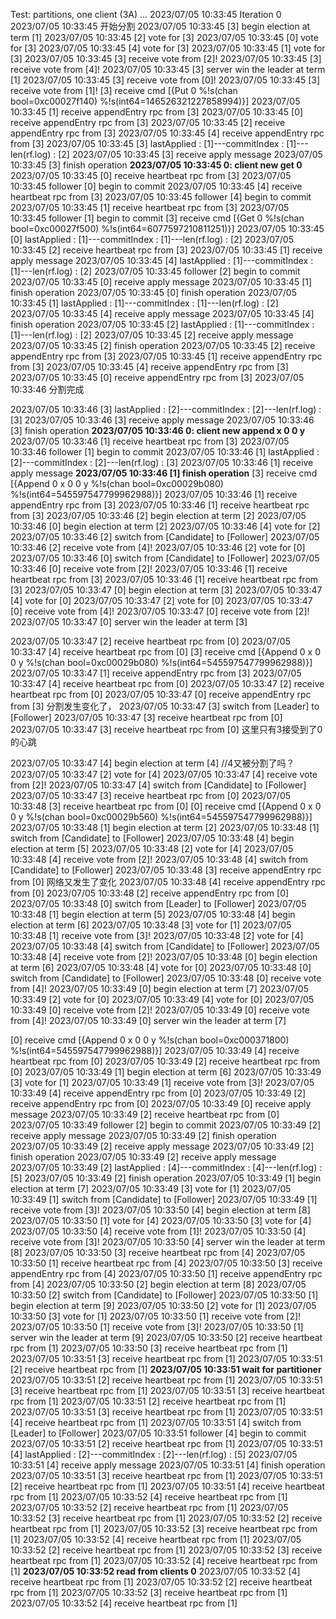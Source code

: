 Test: partitions, one client (3A) ...
2023/07/05 10:33:45 Iteration 0
2023/07/05 10:33:45 开始分割
2023/07/05 10:33:45 [3] begin election at term [1]
2023/07/05 10:33:45 [2] vote for [3]
2023/07/05 10:33:45 [0] vote for [3]
2023/07/05 10:33:45 [4] vote for [3]
2023/07/05 10:33:45 [1] vote for [3]
2023/07/05 10:33:45 [3] receive vote from [2]!
2023/07/05 10:33:45 [3] receive vote from [4]!
2023/07/05 10:33:45 [3] server win the leader at term [1]
2023/07/05 10:33:45 [3] receive vote from [0]!
2023/07/05 10:33:45 [3] receive vote from [1]!
[3] receive cmd [{Put 0  %!s(chan bool=0xc00027f140) %!s(int64=146526321227858994)}]
2023/07/05 10:33:45 [1] receive appendEntry rpc from [3] 
2023/07/05 10:33:45 [0] receive appendEntry rpc from [3] 
2023/07/05 10:33:45 [2] receive appendEntry rpc from [3] 
2023/07/05 10:33:45 [4] receive appendEntry rpc from [3] 
2023/07/05 10:33:45 [3] lastApplied : [1]---commitIndex : [1]---len(rf.log) : [2]
2023/07/05 10:33:45 [3] receive apply message
2023/07/05 10:33:45 [3] finish operation
**2023/07/05 10:33:45 0: client new get 0**
2023/07/05 10:33:45 [0] receive heartbeat rpc from [3] 
2023/07/05 10:33:45 follower [0] begin to commit
2023/07/05 10:33:45 [4] receive heartbeat rpc from [3] 
2023/07/05 10:33:45 follower [4] begin to commit
2023/07/05 10:33:45 [1] receive heartbeat rpc from [3] 
2023/07/05 10:33:45 follower [1] begin to commit
[3] receive cmd [{Get 0  %!s(chan bool=0xc00027f500) %!s(int64=6077597210811251)}]
2023/07/05 10:33:45 [0] lastApplied : [1]---commitIndex : [1]---len(rf.log) : [2]
2023/07/05 10:33:45 [2] receive heartbeat rpc from [3] 
2023/07/05 10:33:45 [1] receive apply message
2023/07/05 10:33:45 [4] lastApplied : [1]---commitIndex : [1]---len(rf.log) : [2]
2023/07/05 10:33:45 follower [2] begin to commit
2023/07/05 10:33:45 [0] receive apply message
2023/07/05 10:33:45 [1] finish operation
2023/07/05 10:33:45 [0] finish operation
2023/07/05 10:33:45 [1] lastApplied : [1]---commitIndex : [1]---len(rf.log) : [2]
2023/07/05 10:33:45 [4] receive apply message
2023/07/05 10:33:45 [4] finish operation
2023/07/05 10:33:45 [2] lastApplied : [1]---commitIndex : [1]---len(rf.log) : [2]
2023/07/05 10:33:45 [2] receive apply message
2023/07/05 10:33:45 [2] finish operation
2023/07/05 10:33:45 [2] receive appendEntry rpc from [3] 
2023/07/05 10:33:45 [1] receive appendEntry rpc from [3] 
2023/07/05 10:33:45 [4] receive appendEntry rpc from [3] 
2023/07/05 10:33:45 [0] receive appendEntry rpc from [3] 
2023/07/05 10:33:46 分割完成

2023/07/05 10:33:46 [3] lastApplied : [2]---commitIndex : [2]---len(rf.log) : [3]
2023/07/05 10:33:46 [3] receive apply message
2023/07/05 10:33:46 [3] finish operation
**2023/07/05 10:33:46 0: client new append x 0 0 y**
2023/07/05 10:33:46 [1] receive heartbeat rpc from [3] 
2023/07/05 10:33:46 follower [1] begin to commit
2023/07/05 10:33:46 [1] lastApplied : [2]---commitIndex : [2]---len(rf.log) : [3]
2023/07/05 10:33:46 [1] receive apply message
**2023/07/05 10:33:46 [1] finish operation**
[3] receive cmd [{Append 0 x 0 0 y %!s(chan bool=0xc00029b080) %!s(int64=545597547799962988)}]
2023/07/05 10:33:46 [1] receive appendEntry rpc from [3] 
2023/07/05 10:33:46 [1] receive heartbeat rpc from [3] 
2023/07/05 10:33:46 [2] begin election at term [2]
2023/07/05 10:33:46 [0] begin election at term [2]
2023/07/05 10:33:46 [4] vote for [2]
2023/07/05 10:33:46 [2] switch from [Candidate] to [Follower]
2023/07/05 10:33:46 [2] receive vote from [4]!
2023/07/05 10:33:46 [2] vote for [0]
2023/07/05 10:33:46 [0] switch from [Candidate] to [Follower]
2023/07/05 10:33:46 [0] receive vote from [2]!
2023/07/05 10:33:46 [1] receive heartbeat rpc from [3] 
2023/07/05 10:33:46 [1] receive heartbeat rpc from [3] 
2023/07/05 10:33:47 [0] begin election at term [3]
2023/07/05 10:33:47 [4] vote for [0]
2023/07/05 10:33:47 [2] vote for [0]
2023/07/05 10:33:47 [0] receive vote from [4]!
2023/07/05 10:33:47 [0] receive vote from [2]!
2023/07/05 10:33:47 [0] server win the leader at term [3]



2023/07/05 10:33:47 [2] receive heartbeat rpc from [0] 
2023/07/05 10:33:47 [4] receive heartbeat rpc from [0] 
[3] receive cmd [{Append 0 x 0 0 y %!s(chan bool=0xc00029b080) %!s(int64=545597547799962988)}]
2023/07/05 10:33:47 [1] receive appendEntry rpc from [3] 
2023/07/05 10:33:47 [4] receive heartbeat rpc from [0] 
2023/07/05 10:33:47 [2] receive heartbeat rpc from [0] 
2023/07/05 10:33:47 [0] receive appendEntry rpc from [3] 		分割发生变化了，
2023/07/05 10:33:47 [3] switch from [Leader] to [Follower]
2023/07/05 10:33:47 [3] receive heartbeat rpc from [0] 
2023/07/05 10:33:47 [3] receive heartbeat rpc from [0] 			这里只有3接受到了0的心跳 



2023/07/05 10:33:47 [4] begin election at term [4]			//4又被分割了吗？
2023/07/05 10:33:47 [2] vote for [4]
2023/07/05 10:33:47 [4] receive vote from [2]!
2023/07/05 10:33:47 [4] switch from [Candidate] to [Follower]
2023/07/05 10:33:47 [3] receive heartbeat rpc from [0] 
2023/07/05 10:33:48 [3] receive heartbeat rpc from [0] 
[0] receive cmd [{Append 0 x 0 0 y %!s(chan bool=0xc00029b560) %!s(int64=545597547799962988)}]
2023/07/05 10:33:48 [1] begin election at term [2]
2023/07/05 10:33:48 [1] switch from [Candidate] to [Follower]
2023/07/05 10:33:48 [4] begin election at term [5]
2023/07/05 10:33:48 [2] vote for [4]
2023/07/05 10:33:48 [4] receive vote from [2]!
2023/07/05 10:33:48 [4] switch from [Candidate] to [Follower]
2023/07/05 10:33:48 [3] receive appendEntry rpc from [0] 		网络又发生了变化
2023/07/05 10:33:48 [4] receive appendEntry rpc from [0] 
2023/07/05 10:33:48 [2] receive appendEntry rpc from [0] 
2023/07/05 10:33:48 [0] switch from [Leader] to [Follower]
2023/07/05 10:33:48 [1] begin election at term [5]
2023/07/05 10:33:48 [4] begin election at term [6]
2023/07/05 10:33:48 [3] vote for [1]
2023/07/05 10:33:48 [1] receive vote from [3]!
2023/07/05 10:33:48 [2] vote for [4]
2023/07/05 10:33:48 [4] switch from [Candidate] to [Follower]
2023/07/05 10:33:48 [4] receive vote from [2]!
2023/07/05 10:33:48 [0] begin election at term [6]
2023/07/05 10:33:48 [4] vote for [0]
2023/07/05 10:33:48 [0] switch from [Candidate] to [Follower]
2023/07/05 10:33:48 [0] receive vote from [4]!
2023/07/05 10:33:49 [0] begin election at term [7]
2023/07/05 10:33:49 [2] vote for [0]
2023/07/05 10:33:49 [4] vote for [0]
2023/07/05 10:33:49 [0] receive vote from [2]!
2023/07/05 10:33:49 [0] receive vote from [4]!
2023/07/05 10:33:49 [0] server win the leader at term [7]



[0] receive cmd [{Append 0 x 0 0 y %!s(chan bool=0xc000371800) %!s(int64=545597547799962988)}]
2023/07/05 10:33:49 [4] receive heartbeat rpc from [0] 
2023/07/05 10:33:49 [2] receive heartbeat rpc from [0] 
2023/07/05 10:33:49 [1] begin election at term [6]
2023/07/05 10:33:49 [3] vote for [1]
2023/07/05 10:33:49 [1] receive vote from [3]!
2023/07/05 10:33:49 [4] receive appendEntry rpc from [0] 
2023/07/05 10:33:49 [2] receive appendEntry rpc from [0] 
2023/07/05 10:33:49 [0] receive apply message
2023/07/05 10:33:49 [2] receive heartbeat rpc from [0] 
2023/07/05 10:33:49 follower [2] begin to commit
2023/07/05 10:33:49 [2] receive apply message
2023/07/05 10:33:49 [2] finish operation
2023/07/05 10:33:49 [2] receive apply message
2023/07/05 10:33:49 [2] finish operation
2023/07/05 10:33:49 [2] receive apply message
2023/07/05 10:33:49 [2] lastApplied : [4]---commitIndex : [4]---len(rf.log) : [5]
2023/07/05 10:33:49 [2] finish operation
2023/07/05 10:33:49 [1] begin election at term [7]
2023/07/05 10:33:49 [3] vote for [1]
2023/07/05 10:33:49 [1] switch from [Candidate] to [Follower]
2023/07/05 10:33:49 [1] receive vote from [3]!
2023/07/05 10:33:50 [4] begin election at term [8]
2023/07/05 10:33:50 [1] vote for [4]
2023/07/05 10:33:50 [3] vote for [4]
2023/07/05 10:33:50 [4] receive vote from [1]!
2023/07/05 10:33:50 [4] receive vote from [3]!
2023/07/05 10:33:50 [4] server win the leader at term [8]
2023/07/05 10:33:50 [3] receive heartbeat rpc from [4] 
2023/07/05 10:33:50 [1] receive heartbeat rpc from [4] 
2023/07/05 10:33:50 [3] receive appendEntry rpc from [4] 
2023/07/05 10:33:50 [1] receive appendEntry rpc from [4] 
2023/07/05 10:33:50 [2] begin election at term [8]
2023/07/05 10:33:50 [2] switch from [Candidate] to [Follower]
2023/07/05 10:33:50 [1] begin election at term [9]
2023/07/05 10:33:50 [2] vote for [1]
2023/07/05 10:33:50 [3] vote for [1]
2023/07/05 10:33:50 [1] receive vote from [2]!
2023/07/05 10:33:50 [1] receive vote from [3]!
2023/07/05 10:33:50 [1] server win the leader at term [9]
2023/07/05 10:33:50 [2] receive heartbeat rpc from [1] 
2023/07/05 10:33:50 [3] receive heartbeat rpc from [1] 
2023/07/05 10:33:51 [3] receive heartbeat rpc from [1] 
2023/07/05 10:33:51 [2] receive heartbeat rpc from [1] 
**2023/07/05 10:33:51 wait for partitioner**
2023/07/05 10:33:51 [2] receive heartbeat rpc from [1] 
2023/07/05 10:33:51 [3] receive heartbeat rpc from [1] 
2023/07/05 10:33:51 [3] receive heartbeat rpc from [1] 
2023/07/05 10:33:51 [2] receive heartbeat rpc from [1] 
2023/07/05 10:33:51 [3] receive heartbeat rpc from [1] 
2023/07/05 10:33:51 [4] receive heartbeat rpc from [1] 
2023/07/05 10:33:51 [4] switch from [Leader] to [Follower]
2023/07/05 10:33:51 follower [4] begin to commit
2023/07/05 10:33:51 [2] receive heartbeat rpc from [1] 
2023/07/05 10:33:51 [4] lastApplied : [2]---commitIndex : [2]---len(rf.log) : [5]
2023/07/05 10:33:51 [4] receive apply message
2023/07/05 10:33:51 [4] finish operation
2023/07/05 10:33:51 [3] receive heartbeat rpc from [1] 
2023/07/05 10:33:51 [2] receive heartbeat rpc from [1] 
2023/07/05 10:33:51 [4] receive heartbeat rpc from [1] 
2023/07/05 10:33:52 [4] receive heartbeat rpc from [1] 
2023/07/05 10:33:52 [2] receive heartbeat rpc from [1] 
2023/07/05 10:33:52 [3] receive heartbeat rpc from [1] 
2023/07/05 10:33:52 [2] receive heartbeat rpc from [1] 
2023/07/05 10:33:52 [3] receive heartbeat rpc from [1] 
2023/07/05 10:33:52 [4] receive heartbeat rpc from [1] 
2023/07/05 10:33:52 [2] receive heartbeat rpc from [1] 
2023/07/05 10:33:52 [3] receive heartbeat rpc from [1] 
2023/07/05 10:33:52 [4] receive heartbeat rpc from [1] 
**2023/07/05 10:33:52 read from clients 0**
2023/07/05 10:33:52 [4] receive heartbeat rpc from [1] 
2023/07/05 10:33:52 [2] receive heartbeat rpc from [1] 
2023/07/05 10:33:52 [3] receive heartbeat rpc from [1] 
2023/07/05 10:33:52 [4] receive heartbeat rpc from [1] 
